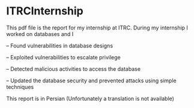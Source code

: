 # ITRCInternship

This pdf file is the report for my internship at ITRC.
During my internship I worked on databases
and I

– Found vulnerabilities in database designs

– Exploited vulnerabilities to escalate privilege

– Detected malicious activities to access the database

– Updated the database security and prevented attacks using simple techniques

This report is in Persian (Unfortunately a translation is not available)
